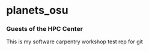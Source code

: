 # planets_osu

### Guests of the HPC Center

This is my software carpentry workshop test rep for git
